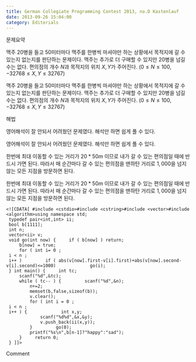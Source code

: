 ```yaml
---
title: German Collegiate Programming Contest 2013, no.D Kastenlauf
date: 2013-09-26 15:04:00
category: Editorials
---
```


문제요약

맥주 20병을 들고 50미터마다 맥주를 한병씩 마셔야만 하는 상황에서 목적지에 갈 수 있는지 없는지를 판단하는 문제이다. 맥주는 추가로 더 구매할 수 있지만 20병을 넘길 수는 없다. 편의점의 개수 $N$과 목적지의 위치 $X,Y$가 주어진다. $(0\leq{}N\leq{}100, -32768\leq{}X,Y\leq{}32767)$ 

맥주 20병을 들고 50미터마다 맥주를 한병씩 마셔야만 하는 상황에서 목적지에 갈 수 있는지 없는지를 판단하는 문제이다. 맥주는 추가로 더 구매할 수 있지만 20병을 넘길 수는 없다. 편의점의 개수 $N$과 목적지의 위치 $X,Y$가 주어진다. $(0\leq{}N\leq{}100, -32768\leq{}X,Y\leq{}32767)$ 

해법

영어해석이 잘 안되서 어려웠던 문제였다. 해석만 하면 쉽게 풀 수 있다. 

영어해석이 잘 안되서 어려웠던 문제였다. 해석만 하면 쉽게 풀 수 있다. 

한번에 최대 이동할 수 있는 거리가 $20 * 50m$ 이므로 내가 갈 수 있는 편의점일 때에 반드시 가면 된다. 따라서 매 순간마다 갈 수 있는 편의점을 맨하탄 거리로 $1,000$을 넘지 않는 모든 지점을 방문하면 된다.

한번에 최대 이동할 수 있는 거리가 $20 * 50m$ 이므로 내가 갈 수 있는 편의점일 때에 반드시 가면 된다. 따라서 매 순간마다 갈 수 있는 편의점을 맨하탄 거리로 $1,000$을 넘지 않는 모든 지점을 방문하면 된다.


```
<![CDATA[ #include <cstdio>#include <cstring>#include <vector>#include <algorithm>using namespace std;
 typedef pair<int,int> ii;
 bool b[1111];
 int n;
 vector<ii> v;
 void go(int now) {     if ( b[now] ) return;
     b[now] = true;
     for ( int i= 0 ;
 i < n ;
 i++ )         if ( abs(v[now].first-v[i].first)+abs(v[now].second-v[i].second)<=1000)             go(i);
 } int main() {     int tc;
     scanf("%d",&tc);
     while ( tc-- ) {         scanf("%d",&n);
         n+=2;
         memset(b,false,sizeof(b));
         v.clear();
         for ( int i = 0 ;
 i < n ;
 i++ ) {             int x,y;
             scanf("%d%d",&x,&y);
             v.push_back(ii(x,y));
         }         go(0);
         printf("%s\n",b[n-1]?"happy":"sad");
     }     return 0;
 } ]]>
```
Comment


